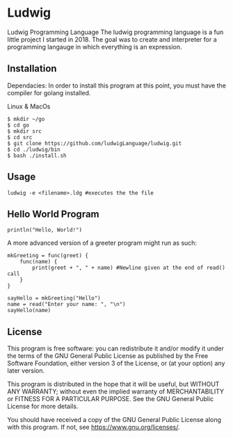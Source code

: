 # Ludwig
Ludwig Programming Language
The ludwig programming language is a fun little project I started in 2018. The goal was to create and interpreter for a programming langauge in which everything is an expression.

## Installation
Dependacies: In order to install this program at this point, you must have the compiler for golang installed.

Linux & MacOs
```
$ mkdir ~/go
$ cd go
$ mkdir src
$ cd src
$ git clone https://github.com/ludwigLanguage/ludwig.git
$ cd ./ludwig/bin
$ bash ./install.sh
```

## Usage
```
ludwig -e <filename>.ldg #executes the the file
```

## Hello World Program
```
println("Hello, World!")
```
A more advanced version of a greeter program might run as such:
```
mkGreeting = func(greet) {
	func(name) {
		print(greet + ", " + name) #Newline given at the end of read() call
	}
}

sayHello = mkGreeting("Hello")
name = read("Enter your name: ", "\n")
sayHello(name)

```

## License
  This program is free software: you can redistribute it and/or modify
  it under the terms of the GNU General Public License as published by
  the Free Software Foundation, either version 3 of the License, or
  (at your option) any later version.

  This program is distributed in the hope that it will be useful,
  but WITHOUT ANY WARRANTY; without even the implied warranty of
  MERCHANTABILITY or FITNESS FOR A PARTICULAR PURPOSE.  See the
  GNU General Public License for more details.

  You should have received a copy of the GNU General Public License
  along with this program.  If not, see <https://www.gnu.org/licenses/>.
